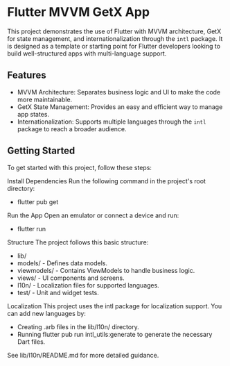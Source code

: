 # Flutter MVVM GetX App

This project demonstrates the use of Flutter with MVVM architecture, GetX for state management, and internationalization through the `intl` package. It is designed as a template or starting point for Flutter developers looking to build well-structured apps with multi-language support.

## Features

- MVVM Architecture: Separates business logic and UI to make the code more maintainable.
- GetX State Management: Provides an easy and efficient way to manage app states.
- Internationalization: Supports multiple languages through the `intl` package to reach a broader audience.

## Getting Started

To get started with this project, follow these steps:

Install Dependencies
Run the following command in the project's root directory:
- flutter pub get

Run the App
Open an emulator or connect a device and run:

- flutter run

Structure
The project follows this basic structure:

- lib/
- models/ - Defines data models.
- viewmodels/ - Contains ViewModels to handle business logic.
- views/ - UI components and screens.
- l10n/ - Localization files for supported languages.
- test/ - Unit and widget tests.


Localization
This project uses the intl package for localization support. You can add new languages by:

- Creating .arb files in the lib/l10n/ directory.
- Running flutter pub run intl_utils:generate to generate the necessary Dart files.

See lib/l10n/README.md for more detailed guidance.

